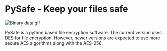 # PySafe - Keep your files safe

![Binary data gif](https://media.giphy.com/media/Q61LJj43H48z1FIK4X/giphy-downsized.gif)

PySafe is a python based file encryption software. The current version uses DES for file encryption. However, newer versions are expected to use more secure AES algorithms along with the AES-256.

